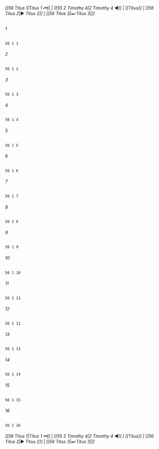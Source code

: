 
###### [[56 Titus 1|Titus 1 ⏮]] | [[55 2 Timothy 4|2 Timothy 4 ◀]] | [[Titus]] | [[56 Titus 2|▶ Titus 2]] | [[56 Titus 3|⏭ Titus 3|]]

###### 1
``` verse
56 1 1 
```
###### 2
``` verse
56 1 2 
```
###### 3
``` verse
56 1 3 
```
###### 4
``` verse
56 1 4 
```
###### 5
``` verse
56 1 5 
```
###### 6
``` verse
56 1 6 
```
###### 7
``` verse
56 1 7 
```
###### 8
``` verse
56 1 8 
```
###### 9
``` verse
56 1 9 
```
###### 10
``` verse
56 1 10 
```
###### 11
``` verse
56 1 11 
```
###### 12
``` verse
56 1 12 
```
###### 13
``` verse
56 1 13 
```
###### 14
``` verse
56 1 14 
```
###### 15
``` verse
56 1 15 
```
###### 16
``` verse
56 1 16 
```

###### [[56 Titus 1|Titus 1 ⏮]] | [[55 2 Timothy 4|2 Timothy 4 ◀]] | [[Titus]] | [[56 Titus 2|▶ Titus 2]] | [[56 Titus 3|⏭ Titus 3|]]

